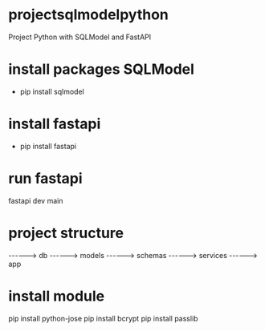 # projectsqlmodelpython
Project Python with SQLModel and FastAPI

# install packages SQLModel
- pip install sqlmodel

# install fastapi
- pip install fastapi

# run fastapi
fastapi dev main

# project structure
------> db
------> models
------> schemas
------> services
------> app

# install module
pip install python-jose
pip install bcrypt
pip install passlib